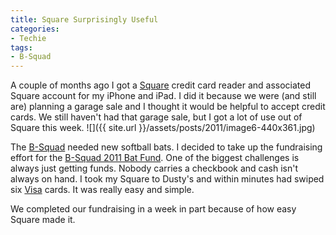 ```yaml
---
title: Square Surprisingly Useful
categories:
- Techie
tags:
- B-Squad
---
```


A couple of months ago I got a [Square](https://squareup.com/) credit card reader and associated Square account for my iPhone and iPad. I did it because we were (and still are) planning a garage sale and I thought it would be helpful to accept credit cards. We still haven't had that garage sale, but I got a lot of use out of Square this week.
![]({{ site.url }}/assets/posts/2011/image6-440x361.jpg)

The [B-Squad](http://www.bsquad.org/) needed new softball bats. I decided to take up the fundraising effort for the [B-Squad 2011 Bat Fund](http://wiki.thingelstad.com/wiki/B-Squad_2011_Bat_Fund). One of the biggest challenges is always just getting funds. Nobody carries a checkbook and cash isn't always on hand. I took my Square to Dusty's and within minutes had swiped six [Visa](http://visa.com/) cards. It was really easy and simple.

We completed our fundraising in a week in part because of how easy Square made it.
